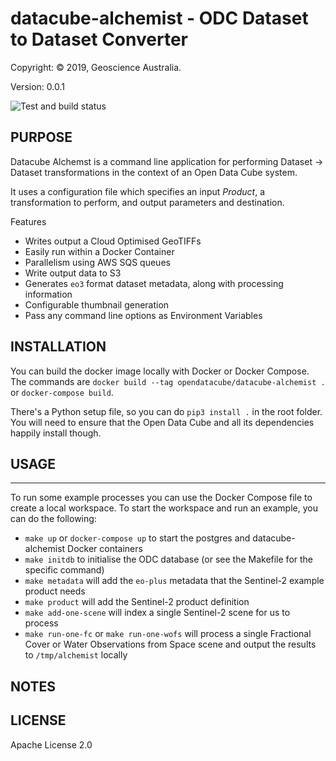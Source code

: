 # datacube-alchemist - ODC Dataset to Dataset Converter

Copyright: © 2019, Geoscience Australia.

Version: 0.0.1

![Test and build status](https://github.com/opendatacube/datacube-alchemist/workflows/Lint%20and%20Test%20Code%20and%20Push%20Docker%20image%20for%20master%20branch/badge.svg)

## PURPOSE

Datacube Alchemst is a command line application for performing Dataset -> Dataset transformations in the context
of an Open Data Cube system.

It uses a configuration file which specifies an input _Product_, a transformation to perform, and
output parameters and destination.

Features

* Writes output a Cloud Optimised GeoTIFFs
* Easily run within a Docker Container
* Parallelism using AWS SQS queues
* Write output data to S3
* Generates ``eo3`` format dataset metadata, along with processing information
* Configurable thumbnail generation
* Pass any command line options as Environment Variables

## INSTALLATION

You can build the docker image locally with Docker or Docker Compose. The commands are
`docker build --tag opendatacube/datacube-alchemist .` or `docker-compose build`.

There's a Python setup file, so you can do `pip3 install .` in the root folder. You will
need to ensure that the Open Data Cube and all its dependencies happily install though.

## USAGE
-----

To run some example processes you can use the Docker Compose file to create a local workspace.
To start the workspace and run an example, you can do the following:

* `make up` or `docker-compose up` to start the postgres and datacube-alchemist Docker containers
* `make initdb` to initialise the ODC database (or see the Makefile for the specific command)
* `make metadata` will add the `eo-plus` metadata that the Sentinel-2 example product needs
* `make product` will add the Sentinel-2 product definition
* `make add-one-scene` will index a single Sentinel-2 scene for us to process
* `make run-one-fc` or `make run-one-wofs` will process a single Fractional Cover or Water
Observations from Space scene and output the results to `/tmp/alchemist` locally

## NOTES

## LICENSE

Apache License 2.0
